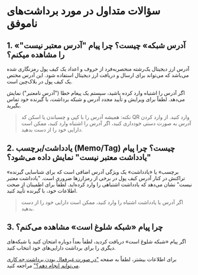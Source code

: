 # سؤالات متداول در مورد برداشت‌های ناموفق

## 1.	«آدرس شبکه» چیست؟ چرا پیام "آدرس معتبر نیست" را مشاهده میکنم؟

آدرس ارز دیجیتال یک‌رشته منحصربه‌فرد از حروف و اعداد یک کیف پول رمزنگاری شده می‌باشد که می‌تواند برای ارسال و دریافت ارز دیجیتال استفاده شود. این آدرس مختص یک کیف پول در بلاک‌چین است.

اگر آدرس را اشتباه وارد کرده باشید، سیستم یک پیغام خطا ("آدرس نامعتبر") نمایش می‌دهد. لطفاً برای ویرایش و تأیید مجدد آدرس و شبکه برداشت، با گیرنده خود تماس بگیرید.

> نکته: همیشه آدرس را با کپی و چسباندن یا اسکن کد QR وارد کنید. از وارد کردن آدرس به صورت دستی خودداری کنید، اگر آدرس را اشتباه وارد کنید، ممکن است دارایی خود را از دست بدهید.

## 2.	 یادداشت/برچسب (Memo/Tag) چیست؟ چرا پیام "یادداشت معتبر نیست" نمایش داده می‌شود؟

«برچسب» یا «یادداشت» یک ویژگی آدرس اضافی است که برای شناسایی گیرنده تراکنش در کنار آدرس کیف پول در برخی از رمزارزها ضروری است.
"یادداشت معتبر نیست" نشان می‌دهد که یادداشت اشتباهی را وارد کرده‌اید. لطفاً برای اطمینان از صحت اطلاعات خود، با گیرنده تأیید کنید.

>اگر آدرس یا یادداشت اشتباه را وارد کنید، ممکن است دارایی خود را از دست بدهید.
	
## 3.	 چرا پیام «شبکه شلوغ است» مشاهده می‌کنم؟

اگر پیام «شبکه شلوغ است» دریافت کردید، لطفاً بعداً دوباره امتحان کنید یا شبکه‌های دیگری را برای برداشت دارایی‌های خود انتخاب کنید.

برای اطلاعات بیشتر، لطفاً به صفحه ["در صورت غیرفعال بودن برداشت چه کاری می‌توانم انجام دهم؟"](https://github.com/HitoBitCo/FAQDocs/blob/main/Crypto-Deposit-Withdrawal/Deposit-Withdraw-Guide/What-Can-I-Do-When-Withdrawal-Is-Suspended/What-Can-I-Do-When-Withdrawal-Is-Suspended.md) مراجعه کنید.
